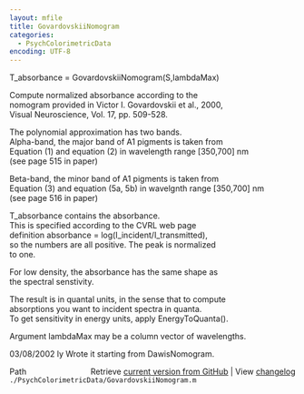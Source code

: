 ```yaml
---
layout: mfile
title: GovardovskiiNomogram
categories:
  - PsychColorimetricData
encoding: UTF-8
---
```


T\_absorbance = GovardovskiiNomogram(S,lambdaMax)  

Compute normalized absorbance according to the  
nomogram provided in Victor I. Govardovskii et al., 2000,  
Visual Neuroscience, Vol. 17, pp. 509-528.  

The polynomial approximation has two bands.  
Alpha-band, the major band of A1 pigments is taken from  
Equation (1) and equation (2) in wavelength range [350,700] nm  
(see page 515 in paper)  

Beta-band, the minor band of A1 pigments is taken from  
Equation (3) and equation (5a, 5b) in wavelgnth range [350,700] nm  
(see page 516 in paper)  

T\_absorbance contains the absorbance.  
This is specified according to the CVRL web page  
definition absorbance = log(I\_incident/I\_transmitted),  
so the numbers are all positive.  The peak is normalized  
to one.  

For low density, the absorbance has the same shape as  
the spectral senstivity.  

The result is in quantal units, in the sense that to compute  
absorptions you want to incident spectra in quanta.  
To get sensitivity in energy units, apply EnergyToQuanta().  

Argument lambdaMax may be a column vector of wavelengths.  

03/08/2002 ly  Wrote it starting from DawisNomogram.  


<div class="code_header" style="text-align:right;">
  <span style="float:left;">Path&nbsp;&nbsp;</span> <span class="counter">Retrieve <a href=
  "https://raw.github.com/Psychtoolbox-3/Psychtoolbox-3/beta/./PsychColorimetricData/GovardovskiiNomogram.m">current version from GitHub</a> | View <a href=
  "https://github.com/Psychtoolbox-3/Psychtoolbox-3/commits/beta/./PsychColorimetricData/GovardovskiiNomogram.m">changelog</a></span>
</div>
<div class="code">
  <code>./PsychColorimetricData/GovardovskiiNomogram.m</code>
</div>
